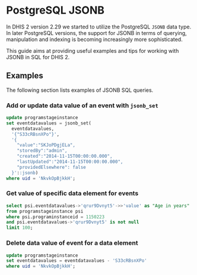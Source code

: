 # PostgreSQL JSONB

In DHIS 2 version 2.29 we started to utilize the PostgreSQL `JSONB` data type. In later PostgreSQL versions, the support for JSONB in terms of querying, manipulation and indexing is becoming increasingly more sophisticated.

This guide aims at providing useful examples and tips for working with JSONB in SQL for DHIS 2.

## Examples

The following section lists examples of JSONB SQL queries.

### Add or update data value of an event with `jsonb_set`

```sql
update programstageinstance
set eventdatavalues = jsonb_set(
  eventdatavalues,
  '{"S33cRBsnXPo"}',
  '{
    "value":"SKJoPDgjELa", 
    "storedBy":"admin", 
    "created":"2014-11-15T00:00:00.000", 
    "lastUpdated":"2014-11-15T00:00:00.000", 
    "providedElsewhere": false
  }'::jsonb)
where uid = 'NkvkOpBjkkH';
```

### Get value of specific data element for events

```sql
select psi.eventdatavalues->'qrur9Dvnyt5'->>'value' as "Age in years"
from programstageinstance psi
where psi.programinstanceid = 1150223
and psi.eventdatavalues->'qrur9Dvnyt5' is not null
limit 100;
```

### Delete data value of event for a data element

```sql
update programstageinstance
set eventdatavalues = eventdatavalues - 'S33cRBsnXPo'
where uid = 'NkvkOpBjkkH';
```
